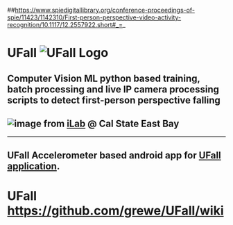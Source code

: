 ##https://www.spiedigitallibrary.org/conference-proceedings-of-spie/11423/1142310/First-person-perspective-video-activity-recognition/10.1117/12.2557922.short#_=_

# UFall ![UFall Logo](https://user-images.githubusercontent.com/54612462/116945338-031ac280-ac3d-11eb-81e0-9ec9f97ebae8.jpg) 

## Computer Vision ML python based training, batch processing and live IP camera processing scripts to detect first-person perspective falling

## ![image](https://user-images.githubusercontent.com/11790686/115646059-55232600-a2d6-11eb-905b-6b8bb37249ef.png)  from [iLab](http://borg.csueastbay.edu/~grewe/ilab/index.html) @ Cal State East Bay

---
## UFall Accelerometer based android app for [UFall application](https://github.com/grewe/UFallApp).


# UFall https://github.com/grewe/UFall/wiki



